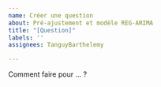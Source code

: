 ```yaml
---
name: Créer une question
about: Pré-ajustement et modèle REG-ARIMA
title: "[Question]"
labels: ''
assignees: TanguyBarthelemy

---
```


Comment faire pour ... ?
